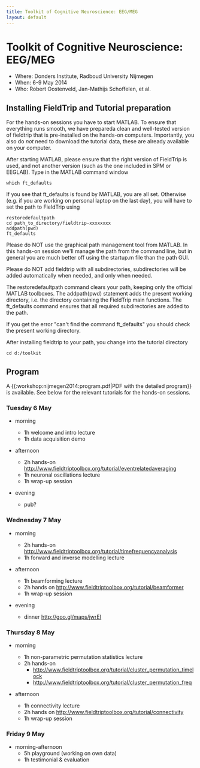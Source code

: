 ```yaml
---
title: Toolkit of Cognitive Neuroscience: EEG/MEG
layout: default
---
```


# Toolkit of Cognitive Neuroscience: EEG/MEG

*  Where: Donders Institute, Radboud University Nijmegen
*  When: 6-9 May 2014
*  Who: Robert Oostenveld, Jan-Mathijs Schoffelen, et al.

## Installing FieldTrip and Tutorial preparation

For the hands-on sessions you have to start MATLAB. To ensure that
everything runs smooth, we have prepareda clean and well-tested
version of fieldtrip that is pre-installed on the hands-on computers. Importantly, you also do *not* need to download the tutorial data, these are already available on your computer.

After starting MATLAB, please ensure that the right version of FieldTrip is used, and not another version (such as the one included in SPM or EEGLAB). Type in the MATLAB command window

    which ft_defaults

If you see that ft_defaults is found by MATLAB, you are all set. Otherwise (e.g. if you are working on personal laptop on the last day), you will have to set the path to FieldTrip using

    restoredefaultpath
    cd path_to_directory/fieldtrip-xxxxxxxx
    addpath(pwd)
    ft_defaults

<div class="warning">
Please do NOT use the graphical path management tool from MATLAB. In this hands-on session we'll manage the path from the command line, but in general you are much better off using the startup.m file than the path GUI.

Please do NOT add fieldtrip with all subdirectories, subdirectories will be added automatically when needed, and only when needed.
</div>

The restoredefaultpath command clears your path, keeping only the
official MATLAB toolboxes. The addpath(pwd) statement adds the
present working directory, i.e. the directory containing the FieldTrip
main functions. The ft_defaults command ensures that all required
subdirectories are added to the path.

If you get the error "can't find the command ft_defaults" you should check the present working directory.

After installing fieldtrip to your path, you change into the tutorial directory

    cd d:/toolkit

## Program

A {{:workshop:nijmegen2014:program.pdf|PDF with the detailed program}} is available. See below for the relevant tutorials for the hands-on sessions.

### Tuesday 6 May

*  morning
    * 1h welcome and intro lecture
    * 1h data acquisition demo

*  afternoon
    * 2h hands-on http://www.fieldtriptoolbox.org/tutorial/eventrelatedaveraging
    * 1h neuronal oscillations lecture
    * 1h wrap-up session

*  evening
    * pub?

### Wednesday 7 May

*  morning
    * 2h hands-on http://www.fieldtriptoolbox.org/tutorial/timefrequencyanalysis
    * 1h forward and inverse modelling lecture

*  afternoon
    * 1h beamforming lecture
    * 2h hands on http://www.fieldtriptoolbox.org/tutorial/beamformer
    * 1h wrap-up session

*  evening
    * dinner http://goo.gl/maps/jwrEI

### Thursday 8 May

*  morning
    * 1h non-parametric permutation statistics lecture
    * 2h hands-on
      * http://www.fieldtriptoolbox.org/tutorial/cluster_permutation_timelock
      * http://www.fieldtriptoolbox.org/tutorial/cluster_permutation_freq

*  afternoon
    * 1h connectivity lecture
    * 2h hands on http://www.fieldtriptoolbox.org/tutorial/connectivity
    * 1h wrap-up session

### Friday 9 May

*  morning-afternoon
    * 5h playground (working on own data)
    * 1h testimonial & evaluation

